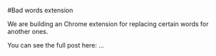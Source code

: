 #Bad words extension

We are building an Chrome extension for replacing certain words for another ones.

You can see the full post here: ...